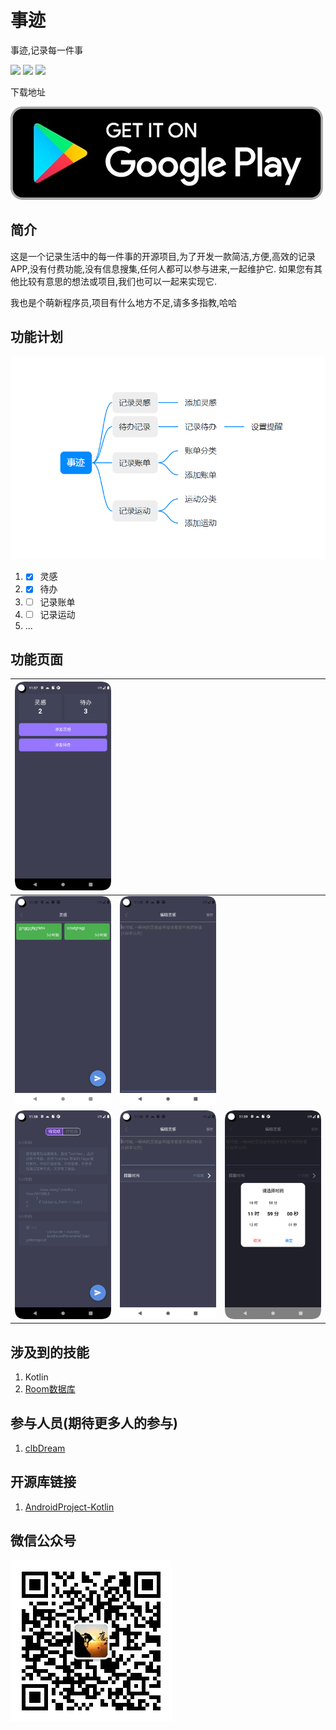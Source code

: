 
# 事迹
事迹,记录每一件事

<p align="left">
    <img src="https://img.shields.io/github/issues/clbDream/RecordThings-Android" />
    <img src="https://img.shields.io/github/forks/clbDream/RecordThings-Android" />
    <img src="https://img.shields.io/github/stars/clbDream/RecordThings-Android" />
</p>

下载地址

[![download.png](picture/img_googleplay_download.png)](https://play.google.com/store/apps/details?id=com.recordThings.mobile)

[comment]: <> (![ic_launcher-playstore.png]&#40;app/src/main/ic_launcher-playstore.png&#41;)

## 简介

这是一个记录生活中的每一件事的开源项目,为了开发一款简洁,方便,高效的记录APP,没有付费功能,没有信息搜集,任何人都可以参与进来,一起维护它.
如果您有其他比较有意思的想法或项目,我们也可以一起来实现它.

我也是个萌新程序员,项目有什么地方不足,请多多指教,哈哈

## 功能计划

![img.png](picture/img.png)

1. - [x] 灵感
2. - [x] 待办
3. - [ ] 记录账单
4. - [ ] 记录运动
5. ...
 
## 功能页面

| ![](picture/Screenshot_20221023_195743.png) |  |  |
|--|--|--|
| ![](picture/Screenshot_20221023_195812.png) | ![](picture/Screenshot_20221023_195827.png) |
| ![](picture/Screenshot_20221023_195842.png) | ![](picture/Screenshot_20221023_195858.png) | ![](picture/Screenshot_20221023_195905.png) |


## 涉及到的技能

1. Kotlin
2. [Room数据库](https://developer.android.google.cn/jetpack/androidx/releases/room)

## 参与人员(期待更多人的参与)

1. [clbDream](https://github.com/clbDream)


## 开源库链接


1. [AndroidProject-Kotlin](https://github.com/getActivity/AndroidProject-Kotlin)

## 微信公众号
![](picture/qrcode_for_gh_5ea74a080c05_258.jpg)